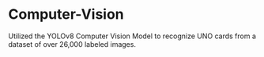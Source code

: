 # Computer-Vision
Utilized the YOLOv8 Computer Vision Model to recognize UNO cards from a dataset of over 26,000 labeled images.
